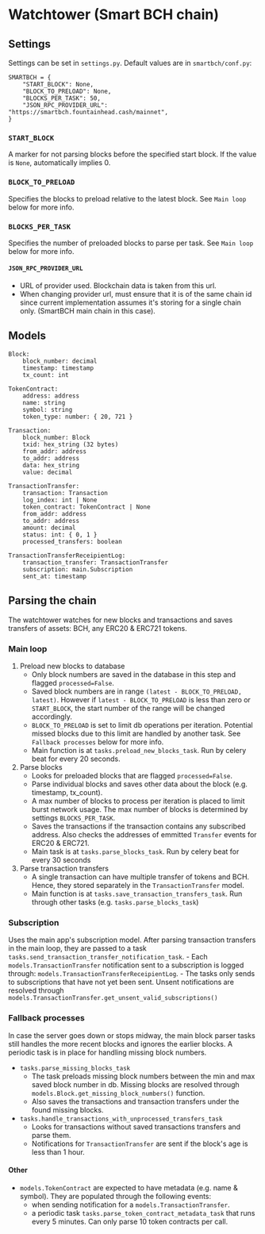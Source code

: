 # Watchtower (Smart BCH chain)
## Settings
Settings can be set in `settings.py`. Default values are in `smartbch/conf.py`:
```
SMARTBCH = {
    "START_BLOCK": None,
    "BLOCK_TO_PRELOAD": None,
    "BLOCKS_PER_TASK": 50,
    "JSON_RPC_PROVIDER_URL": "https://smartbch.fountainhead.cash/mainnet",
}
```
### `START_BLOCK`
A marker for not parsing blocks before the specified start block. If the value is `None`, automatically implies 0.

### `BLOCK_TO_PRELOAD`
Specifies the blocks to preload relative to the latest block. See `Main loop` below for more info. 

### `BLOCKS_PER_TASK`
Specifies the number of preloaded blocks to parse per task. See `Main loop` below for more info.

#### `JSON_RPC_PROVIDER_URL`
- URL of provider used. Blockchain data is taken from this url. 
- When changing provider url, must ensure that it is of the same chain id since current implementation assumes it's storing for a single chain only. (SmartBCH main chain in this case).

## Models
```
Block:
    block_number: decimal
    timestamp: timestamp
    tx_count: int

TokenContract:
    address: address
    name: string
    symbol: string
    token_type: number: { 20, 721 }

Transaction:
    block_number: Block
    txid: hex_string (32 bytes)
    from_addr: address
    to_addr: address
    data: hex_string
    value: decimal

TransactionTransfer:
    transaction: Transaction
    log_index: int | None
    token_contract: TokenContract | None
    from_addr: address
    to_addr: address
    amount: decimal
    status: int: { 0, 1 }
    processed_transfers: boolean

TransactionTransferReceipientLog:
    transaction_transfer: TransactionTransfer
    subscription: main.Subscription
    sent_at: timestamp
```

## Parsing the chain

The watchtower watches for new blocks and transactions and saves transfers of assets: BCH, any ERC20 & ERC721 tokens.
### Main loop

1. Preload new blocks to database
    - Only block numbers are saved in the database in this step and flagged `processed=False`.
    - Saved block numbers are in range `(latest - BLOCK_TO_PRELOAD, latest)`. However if `latest - BLOCK_TO_PRELOAD` is less than zero or `START_BLOCK`, the start number of the range will be changed accordingly.
    - `BLOCK_TO_PRELOAD` is set to limit db operations per iteration. Potential missed blocks due to this limit are handled by another task. See `Fallback processes` below for more info. 
    - Main function is at `tasks.preload_new_blocks_task`. Run by celery beat for every 20 seconds.
2. Parse blocks
    - Looks for preloaded blocks that are flagged `processed=False`.
    - Parse individual blocks and saves other data about the block (e.g. timestamp, tx_count).
    - A max number of blocks to process per iteration is placed to limit burst network usage. The max number of blocks is determined by settings `BLOCKS_PER_TASK`.
    - Saves the transactions if the transaction contains any subscribed address. Also checks the addresses of emmitted `Transfer` events for ERC20 & ERC721.
    - Main task is at `tasks.parse_blocks_task`. Run by celery beat for every 30 seconds
3. Parse transaction transfers
    - A single transaction can have multiple transfer of tokens and BCH. Hence, they stored separately in the `TransactionTransfer` model.
    - Main function is at `tasks.save_transaction_transfers_task`. Run through other tasks (e.g. `tasks.parse_blocks_task`)

### Subscription

Uses the main app's subscription model. After parsing transaction transfers in the main loop, they are passed to a task `tasks.send_transaction_transfer_notification_task`.
    - Each `models.TransactionTransfer` notification sent to a subscription is logged through: `models.TransactionTransferReceipientLog`.
    - The tasks only sends to subscriptions that have not yet been sent. Unsent notifications are resolved through `models.TransactionTransfer.get_unsent_valid_subscriptions()` 


### Fallback processes

In case the server goes down or stops midway, the main block parser tasks still handles the more recent blocks and ignores the earlier blocks. A periodic task is in place for handling missing block numbers.

- `tasks.parse_missing_blocks_task`
    - The task preloads missing block numbers between the min and max saved block number in db. Missing blocks are resolved through `models.Block.get_missing_block_numbers()` function.
    - Also saves the transactions and transaction transfers under the found missing blocks. 
- `tasks.handle_transactions_with_unprocessed_transfers_task`
    - Looks for transactions without saved transactions transfers and parse them.
    - Notifications for `TransactionTransfer` are sent if the block's age is less than 1 hour.

#### Other

- `models.TokenContract` are expected to have metadata (e.g. name & symbol). They are populated through the following events:
    - when sending notification for a `models.TransactionTransfer`. 
    - a periodic task `tasks.parse_token_contract_metadata_task` that runs every 5 minutes. Can only parse 10 token contracts per call.
